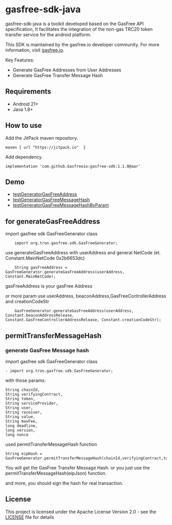 # gasfree-sdk-java

gasfree-sdk-java is a toolkit developed based on the GasFree API specification,
It facilitates the integration of the non-gas TRC20 token transfer service for the android platform.

This SDK is maintained by the gasfree.io developer community. For more information, visit [gasfree.io](gasfree.io).


Key Features:

- Generate GasFree Addresses from User Addresses
- Generate GasFree Transfer Message Hash

## Requirements
- Android 21+
- Java 1.8+

## How to use
Add the JitPack maven repository.
```
maven { url "https://jitpack.io"  }
```
Add dependency.
```
implementation 'com.github.Gasfreeio:gasfree-sdk:1.1.0@aar'
```

## Demo
- [testGeneratorGasFreeAddress](./gasfree-sdk-java/src/test/java/org/tron/gasfree/sdk/GasFreeGeneratorTest.java)
- [testGeneratorGasFreeMessageHash](./gasfree-sdk-java/src/test/java/org/tron/gasfree/sdk/GasFreeGeneratorTest.java)
- [testGeneratorGasFreeMessageHashByParam](./gasfree-sdk-java/src/test/java/org/tron/gasfree/sdk/GasFreeGeneratorTest.java)
## for generateGasFreeAddress
import gasfree sdk GasFreeGenerator class
```
    import org.tron.gasfree.sdk.GasFreeGenerator;
```
use generateGasFreeAddress with userAddress and general NetCode (et. Constant.MainNetCode 0x2b6653dc)
```
    String gasFreeAddress = GasFreeGenerator.generateGasFreeAddress(userAddress, Constant.MainNetCode);
```
gasFreeAddress is your gasFree Address

or more param
use userAddress, beaconAddress,GasFreeControllerAddress and creationCodeStr
```
    GasFreeGenerator.generateGasFreeAddress(userAddress, Constant.beaconAddressRelease, Constant.GasFreeControllerAddressRelease, Constant.creationCodeStr);
```

## permitTransferMessageHash
### generate GasFree Message hash
import gasfree sdk GasFreeGenerator class
```
- import org.tron.gasfree.sdk.GasFreeGenerator;
```

with those params:
```
String chainId,
String verifyingContract,
String token,
String serviceProvider,
String user,
String receiver,
String value,
String maxFee,
long deadline,
long version,
long nonce
```
used permitTransferMessageHash function
```
String eipHash = GasFreeGenerator.permitTransferMessageHash(chainId,verifyingContract,token,serviceProvider,user,receiver,value,maxFee,deadline,version,nonce);
```
You will get the GasFree Transfer Message Hash.
or you just use the permitTransferMessageHash(eipJson) function.

and more, you should sign the hash for real transaction.
## License
This project is licensed under the Apache License Version 2.0 - see the [LICENSE](LICENSE) file for details
